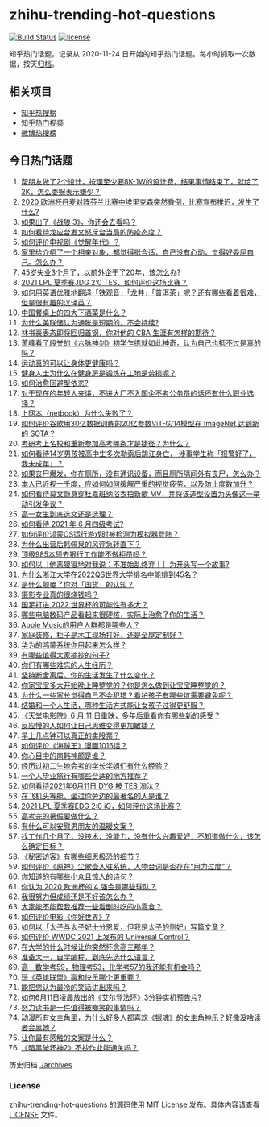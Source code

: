 # zhihu-trending-hot-questions

[![Build Status](https://github.com/justjavac/zhihu-trending-hot-questions/workflows/ci/badge.svg?branch=master)](https://github.com/justjavac/zhihu-trending-hot-questions/actions)
[![license](https://img.shields.io/github/license/justjavac/zhihu-trending-hot-questions)](https://github.com/justjavac/zhihu-trending-hot-questions/blob/master/LICENSE)

知乎热门话题，记录从 2020-11-24 日开始的知乎热门话题。每小时抓取一次数据，按天[归档](./archives)。

## 相关项目

- [知乎热搜榜](https://github.com/justjavac/zhihu-trending-top-search)
- [知乎热门视频](https://github.com/justjavac/zhihu-trending-hot-video)
- [微博热搜榜](https://github.com/justjavac/weibo-trending-hot-search)

## 今日热门话题

<!-- BEGIN -->
<!-- 最后更新时间 Sun Jun 13 2021 07:01:50 GMT+0800 (China Standard Time) -->

1. [帮朋友做了2个设计，按理至少要8K-1W的设计费，结果事情结束了，就给了2K，怎么委婉表示嫌少？](https://www.zhihu.com/question/463290636)
2. [2020
   欧洲杯丹麦对阵芬兰比赛中埃里克森突然昏倒，比赛宣布推迟，发生了什么?](https://www.zhihu.com/question/464718978)
3. [如果出了《战狼 3》，你还会去看吗？](https://www.zhihu.com/question/397047057)
4. [如何看待龙应台发文怒斥台当局的防疫态度？](https://www.zhihu.com/question/464654838)
5. [如何评价电视剧《觉醒年代》？](https://www.zhihu.com/question/392105758)
6. [家里给介绍了一个相亲对象，都觉得挺合适，自己没有心动，觉得好委屈自己。怎么办？](https://www.zhihu.com/question/447849056)
7. [45岁失业3个月了，以前外企干了20年，该怎么办?](https://www.zhihu.com/question/453104891)
8. [2021 LPL 夏季赛JDG 2:0 TES，如何评价这场比赛？](https://www.zhihu.com/question/464638008)
9. [如何用英语优雅地翻译「铁观音」「龙井」「普洱茶」呢？还有哪些看着很难，但是很有趣的汉译英？](https://www.zhihu.com/question/464627996)
10. [中国餐桌上的四大下酒菜是什么？](https://www.zhihu.com/question/462205949)
11. [为什么美联储认为通胀是短期的，不会持续?](https://www.zhihu.com/question/461935081)
12. [林书豪表态即将回归首钢，你对他的 CBA 生涯有怎样的期待？](https://www.zhihu.com/question/464586085)
13. [萧峰看了段誉的《六脉神剑》初学乍练就如此神奇，认为自己也抵不过是真的吗？](https://www.zhihu.com/question/458188685)
14. [运动真的可以让身体更健康吗？](https://www.zhihu.com/question/453841541)
15. [健身人士为什么在健身房是锻炼在工地是劳损呢？](https://www.zhihu.com/question/464396509)
16. [如何治愈回避型依恋?](https://www.zhihu.com/question/318959311)
17. [对于现在的年轻人来讲，不进大厂不入国企不考公务员的话还有什么职业选择？](https://www.zhihu.com/question/454832676)
18. [上网本（netbook）为什么失败了？](https://www.zhihu.com/question/455119734)
19. [如何评价谷歌用30亿数据训练的20亿参数ViT-G/14模型在 ImageNet 达到新的
    SOTA？](https://www.zhihu.com/question/464023038)
20. [考研考上名校和重新参加高考哪条才是捷径？为什么？](https://www.zhihu.com/question/462328775)
21. [如何看待14岁男孩被高中生多次勒索后跳江身亡，
    涉事学生称「报警好了，我未成年」？](https://www.zhihu.com/question/464277122)
22. [如果丧尸爆发，你在厕所，没有通讯设备，而且厕所隔间外有丧尸，怎么办？](https://www.zhihu.com/question/432520725)
23. [本人已近视一千度，应如何如何缓解严重的视觉疲劳，以及防止度数加升？](https://www.zhihu.com/question/450542654)
24. [如何看待莫文蔚身穿杜嘉班纳浴衣拍新歌
    MV，并将该造型设置为头像这一举动引发争议？](https://www.zhihu.com/question/464608586)
25. [高一女生到底选文还是选理？](https://www.zhihu.com/question/462365131)
26. [如何看待 2021 年 6 月四级考试?](https://www.zhihu.com/question/464587609)
27. [如何评价鸿蒙OS运行游戏时被检测为模拟器登陆？](https://www.zhihu.com/question/459489830)
28. [为什么出营后韩佩泉的风评急转直下？](https://www.zhihu.com/question/464027254)
29. [顶级985本硕去银行工作能不做柜员吗？](https://www.zhihu.com/question/424570443)
30. [如何以［他恶狠狠地对我说：不准始乱终弃！］为开头写一个故事?](https://www.zhihu.com/question/458410036)
31. [为什么浙江大学在2022QS世界大学排名中能排到45名？](https://www.zhihu.com/question/464178214)
32. [是什么颠覆了你对「国货」的认知？](https://www.zhihu.com/question/393795608)
33. [摄影专业真的很烧钱吗？](https://www.zhihu.com/question/447180090)
34. [国足打进 2022 世界杯的可能性有多大？](https://www.zhihu.com/question/461141381)
35. [哪些电脑数码产品看起来很硬核，实际上治愈了你的生活？](https://www.zhihu.com/question/464339007)
36. [Apple Music的用户人群都是哪些人？](https://www.zhihu.com/question/463554140)
37. [家庭装修，柜子是木工现场打好，还是全屋定制好？](https://www.zhihu.com/question/443774230)
38. [华为的鸿蒙系统你用起来怎么样？](https://www.zhihu.com/question/459846239)
39. [有哪些值得大家摘抄的句子?](https://www.zhihu.com/question/432298917)
40. [你们有哪些难忘的人生经历？](https://www.zhihu.com/question/28780467)
41. [坚持断舍离后，你的生活发生了什么变化？](https://www.zhihu.com/question/391206998)
42. [你家宝宝多大开始晚上睡整觉的？你是怎么做到让宝宝睡整觉的？](https://www.zhihu.com/question/372845449)
43. [为什么一些家长觉得自己不会犯错？看护孩子有哪些坑需要避免呢？](https://www.zhihu.com/question/464336498)
44. [结婚和一个人生活，哪种生活方式能让女孩子过得更舒服？](https://www.zhihu.com/question/463972621)
45. [《天堂电影院》6 月 11 日重映，多年后重看你有哪些新的感受？](https://www.zhihu.com/question/464176183)
46. [反应慢的人如何让自己思维变得更加敏捷？](https://www.zhihu.com/question/23969437)
47. [早上几点钟可以真正的卖股票？](https://www.zhihu.com/question/448205360)
48. [如何评价《海贼王》漫画1016话？](https://www.zhihu.com/question/464186718)
49. [你心目中的南韩神颜是谁？](https://www.zhihu.com/question/393504339)
50. [经历过初二生地会考的学长学姐们有什么经验？](https://www.zhihu.com/question/374298340)
51. [一个人毕业旅行有哪些合适的地方推荐？](https://www.zhihu.com/question/462789810)
52. [如何看待2021年6月11日 DYG 被 TES 淘汰？](https://www.zhihu.com/question/464548241)
53. [在飞机头等舱，坐过你旁边的最著名的人是谁？](https://www.zhihu.com/question/359274010)
54. [2021 LPL 夏季赛EDG 2:0 iG，如何评价这场比赛？](https://www.zhihu.com/question/464667070)
55. [高考完的暑假要做什么？](https://www.zhihu.com/question/389477306)
56. [有什么可以安慰男朋友的温暖文案？](https://www.zhihu.com/question/451064358)
57. [找工作几个月了，没技术，没能力，没有什么兴趣爱好，不知道做什么，该怎么确定目标？](https://www.zhihu.com/question/52398927)
58. [《秘密访客》有哪些细思极恐的细节？](https://www.zhihu.com/question/457256716)
59. [如何评价《原神》尘歌壶入驻系统，人物台词是否存在“用力过度”？](https://www.zhihu.com/question/464067466)
60. [你知道的有哪些小众且惊人的诗句？](https://www.zhihu.com/question/459403103)
61. [你认为 2020 欧洲杯的 4 强会是哪些球队？](https://www.zhihu.com/question/406108920)
62. [我很努力但成绩还是不好该怎么办？](https://www.zhihu.com/question/457443941)
63. [大家能不能帮我推荐一些看剧时吃的小零食？](https://www.zhihu.com/question/447079667)
64. [如何评价电影《你好世界》?](https://www.zhihu.com/question/392101389)
65. [如何以「太子与太子妃十分恩爱，但我是太子的侧妃」写篇文章？](https://www.zhihu.com/question/443793653)
66. [如何评价 WWDC 2021 上发布的 Universal
    Control？](https://www.zhihu.com/question/463794608)
67. [在大学的什么时候让你突然怀念高三那年？](https://www.zhihu.com/question/460846707)
68. [准备大一，自学编程，到底先选什么语言？](https://www.zhihu.com/question/464168441)
69. [高一数学考59，物理考53，化学考57的我还能有机会吗？](https://www.zhihu.com/question/428324452)
70. [玩《英雄联盟》赢和快乐哪个更重要？](https://www.zhihu.com/question/463555989)
71. [能把您认为最冷的笑话讲出来吗？](https://www.zhihu.com/question/447799067)
72. [如何6月11日凌晨放出的《艾尔登法环》3分钟实机预告片?](https://www.zhihu.com/question/464390726)
73. [努力读书是一件值得被嘲笑的事情吗？](https://www.zhihu.com/question/463780015)
74. [动漫所有女主角里，为什么好多人都喜欢《银魂》的女主角神乐？好像没啥读者会黑她？](https://www.zhihu.com/question/389776955)
75. [让你最有感触的文案是什么？](https://www.zhihu.com/question/455211006)
76. [《暗黑破坏神2》不抄作业能通关吗？](https://www.zhihu.com/question/458721304)

<!-- END -->

历史归档 [./archives](./archives)

### License

[zhihu-trending-hot-questions](https://github.com/justjavac/zhihu-trending-hot-questions)
的源码使用 MIT License 发布。具体内容请查看 [LICENSE](./LICENSE) 文件。
